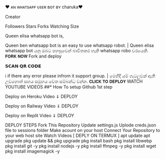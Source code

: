 
♥️ ᴀɴ ᴡʜᴀᴛsᴀᴘᴘ ᴜsᴇʀ ʙᴏᴛ ʙʏ charuka♥️





Creator

Followers Stars Forks Watching Size

Queen elisa whatsapp bot is,

  Queen ben whatsapp bot is an easy to use whatsapp robot.   |  Queen elisa whatsapp bot යනු ඔබට පහසුවෙන් බාවිතකර හැකි whatsapp robo වරයෙකි.
𝗙𝗢𝗥𝗞 𝗡𝗢𝗪
Fork and deploy

𝗦𝗖𝗔𝗡 𝗤𝗥 𝗖𝗢𝗗𝗘

ℹ️ if there any error please infrom it support group.  | මෙහිදී යම් ගැටලුවක් ඇති උවහොත් සහය සමූහය වෙත සම්බන්ධ වන්න.
𝗖𝗟𝗜𝗖𝗞 𝗧𝗢 𝗗𝗘𝗣𝗟𝗢𝗬
WATCH YOUTUBE VIDEOS
##* How To setup Github 1st step

Deploy on Heroku Video ⇓
DEPLOY

Deploy on Railway Video ⇓
DEPLOY

Deploy on Replit Video ⇓
DEPLOY

DEPLOY STEPS
Fork This Repository
Update settings.js
Uplode creds.json file to sessions folder
Make acount on your host
Connect Your Repository to your web host site
Watch Videos
[ DEPLY ON TERMUX ]
apt update
apt upgrade
pkg update && pkg upgrade
pkg install bash
pkg install libwebp
pkg install git -y
pkg install nodejs -y 
pkg install ffmpeg -y 
pkg install wget
pkg install imagemagick -y

